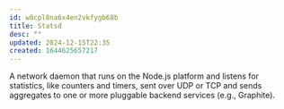```yaml
---
id: w8cpl8na6x4en2vkfygb68b
title: Statsd
desc: ""
updated: 2024-12-15T22:35
created: 1644625657217
---
```


A network daemon that runs on the Node.js platform and listens for statistics, like counters and timers, sent over UDP or TCP and sends aggregates to one or more pluggable backend services (e.g., Graphite).


